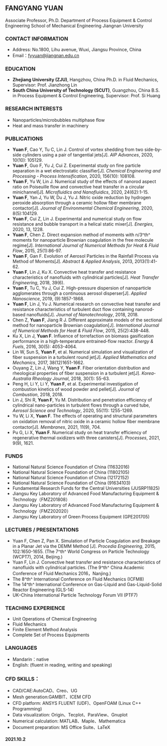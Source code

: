 ## FANGYANG YUAN
Associate Professor, Ph.D.
Department of Process Equipment & Control Engineering
School of Mechanical Engineering
Jiangnan University
    
### CONTACT INFORMATION
- Address: No.1800, Lihu avenue, Wuxi, Jiangsu Province, China
- Email：fyyuan@jiangnan.edu.cn

### EDUCATION
- **Zhejiang University (ZJU)**, Hangzhou, China
Ph.D. in Fluid Mechanics, Supervisor: Prof. Jianzhong Lin
- **South China University of Technology (SCUT)**, Guangzhou, China
B.S. in Process Equipment & Control Engineering, Supervisor: Prof. Si Huang

### RESEARCH INTERESTS
- Nanoparticles/microbubbles multiphase ﬂow
- Heat and mass transfer in machinery

### PUBLICATIONS
- **Yuan F**, Cao Y, Tu C, Lin J. Control of vortex shedding from two side-by-side cylinders using a pair of tangential jets[J]. *AIP Advances*, 2020, 10(10): 105129.
- **Yuan F**, Guo F, Yu J, Cui Z. Experimental study on fine particle separation in a wet electrostatic classifier[J]. *Chemical Engineering and Processing - Process Intensification*, 2020, 156(10): 108108.
- **Yuan F**, Yu W, Lin J. Numerical study of the effects of nanorod aspect ratio on Poiseuille flow and convective heat transfer in a circular minichannel[J]. *Microfluidics and Nanofluidics*, 2020, 24(62):1-15.
- **Yuan F**, Yan J, Yu W, Du J, Yu J. Nitric oxide reduction by hydrogen peroxide absorption through a ceramic hollow fiber membrane contactor[J]. *Journal of Environmental Chemical Engineering*, 2020, 8(5):104129.
- **Yuan F**, Cui Z, Lin J. Experimental and numerical study on flow resistance and bubble transport in a helical static mixer[J]. *Energies*, 2020, 13, 1228.
- **Yuan F**, Chen Z. Direct expansion method of moments with n/3^th^ moments for nanoparticle Brownian coagulation in the free molecule regime[J]. *International Journal of Numerical Methods for Heat & Fluid Flow*, 2015, 25(1):86-97.
- **Yuan F**, Gan F. Evolution of Aerosol Particles in the Rainfall Process via Method of Moments[J]. *Abstract & Applied Analysis*, 2013, 2013(1):41-62. 
- **Yuan F**, Lin J, Ku X. Convective heat transfer and resistance characteristics of nanofluids with cylindrical particles[J]. *Heat Transfer Engineering*, 2018, 39(6).
- **Yuan F**, Tu C, Yu J, Cui Z. High-pressure dispersion of nanoparticle agglomerates through a continuous aerosol disperser[J]. *Applied Nanoscience*, 2019, (9):1857-1868.
- **Yuan F**, Lin J, Yu J. Numerical research on convective heat transfer and resistance characteristics of turbulent duct flow containing nanorod-based nanofluids[J]. *Journal of Nanotechnology*, 2018, 2018.
- Chen Z, **Yuan F**, Jiang R J. Different approximate models of the sectional method for nanoparticle Brownian coagulation[J]. *International Journal of Numerical Methods for Heat & Fluid Flow*, 2015, 25(2):438-448. 
- Ku X, Lin J, **Yuan F**. Influence of torrefaction on biomass gasification performance in a high-temperature entrained-flow reactor. *Energy & Fuels*, 2016, 30(5): 4053-4064. 
- Lin W, Sun S, **Yuan F**, et al. Numerical simulation and visualization of fiber suspension in a turbulent round jet[J]. *Applied Mathematics and Mechanics*, 2017, 38(12)1651-1662.
- Ouyang Z, Lin J, Wang Y, **Yuan F**. Fiber orientation distribution and rheological properties of fiber suspension in a turbulent jet[J]. *Korea-Australia Rheology Journal*, 2018, 30(1): 55-63.
- Peng H, Li Y, Li Y, **Yuan F**, et al. Experimental investigation of combustion kinetics of wood powder and pellet[J]. *Journal of Combustion*, 2018, 2018.
- Lin J, Shi R, **Yuan F**, Yu M. Distribution and penetration efficiency of cylindrical nano-particles in turbulent flows through a curved tube, *Aerosol Science and Technology*, 2020, 55(11): 1255-1269. 
- Yu W, Li X, **Yuan F**. The effects of operating and structural parameters on oxidation removal of nitric oxide in a ceramic hollow ﬁber membrane contactor[J]. *Membranes*, 2021, 11(9), 704.
- Pu G, Li X, **Yuan F**. Numerical study on heat transfer efficiency of regenerative thermal oxidizers with three canisters[J]. *Processes*, 2021, 9(9), 1621.


### FUNDS

- National Natural Science Foundation of China (11632016)
- National Natural Science Foundation of China (11802105)
- National Natural Science Foundation of China (12172152)
- National Natural Science Foundation of China (91634103)
- Fundamental Research Funds for the Central Universities (JUSRP11825)
- Jiangsu Key Laboratory of Advanced Food Manufacturing Equipment & Technology（FMZ201808）
- Jiangsu Key Laboratory of Advanced Food Manufacturing Equipment & Technology（FMZ202020）
- Jiangsu Key Laboratory of Green Process Equipment (GPE201705)

### LECTURES / PRESENTATIONS
- Yuan F, Chen Z, Pan X. Simulation of Particle Coagulation and Breakage in a Planar Jet via the DEMM Method [J]. *Procedia Engineering*, 2015, 102:1650-1655. (The 7^th^ World Congress on Particle Technology (WCPT7), 2014, Beijing.)
- Yuan F, Lin J. Convective heat transfer and resistance characteristics of nanofluids with cylindrical particles. (The 9^th^ China Academic Conference of Fluid Mechanics 2016，Nanjing.)
- The 8^th^ International Conference on Fluid Mechanics (ICFM8)
- The 14^th^ International Conference on Gas-Liquid and Gas-Liquid-Solid Reactor Engineering (GLS-14)
- UK–China International Particle Technology Forum VII (PTF7)

### TEACHING EXPERIENCE
- Unit Operations of Chemical Engineering
- Fluid Mechanics
- Finite Element Method Analysis
- Complete Set of Process Equipments

### LANGUAGES

- Mandarin：native 
- English: (fluent in reading, writing and speaking) 

### CFD SKILLS：
- CAD/CAE:AutoCAD、Creo、UG
- Mesh generation:GAMBIT、ICEM CFD
- CFD platform: ANSYS FLUENT (UDF)、OpenFOAM (Linux C++ Programming)
- Data visualization: Origin、Tecplot、ParaView、Gnuplot 
- Numerical calculation: MATLAB、Maple、Mathematica
- Document preparation: MS Office Suite、LaTeX

#### 2021.10.2
